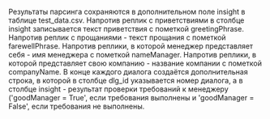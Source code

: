 Результаты парсинга сохраняются в дополнительном поле insight в таблице test_data.csv. Напротив реплик с приветствиями в столбце insight записывается текст приветствия c пометкой greetingPhrase. Напротив реплик с прощаниями - текст прощания c пометкой farewellPhrase. Напротив реплики, в которой менеджер представляет себя - имя менеджера c пометкой nameManager. Напротив реплики, в которой представляет свою компанию - название компании c пометкой companyName. В конце каждого диалога создаётся дополнительная строка, в которой в столбце dlg_id указывается номер диалога, а в столбце insight - результат проверки требований к менеджеру ('goodManager = True', если требования выполнены и 'goodManager = False', если требования не выполнены.
